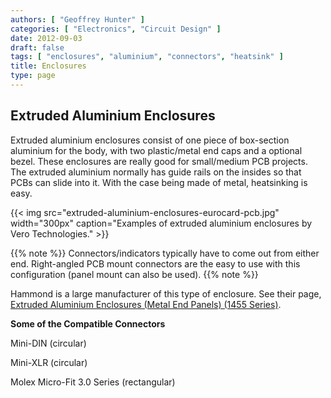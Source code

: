 ```yaml
---
authors: [ "Geoffrey Hunter" ]
categories: [ "Electronics", "Circuit Design" ]
date: 2012-09-03
draft: false
tags: [ "enclosures", "aluminium", "connectors", "heatsink" ]
title: Enclosures
type: page
---
```


## Extruded Aluminium Enclosures

Extruded aluminium enclosures consist of one piece of box-section aluminium for the body, with two plastic/metal end caps and a optional bezel. These enclosures are really good for small/medium PCB projects. The extruded aluminium normally has guide rails on the insides so that PCBs can slide into it. With the case being made of metal, heatsinking is easy.

{{< img src="extruded-aluminium-enclosures-eurocard-pcb.jpg" width="300px" caption="Examples of extruded aluminium enclosures by Vero Technologies."  >}}

{{% note %}}
Connectors/indicators typically have to come out from either end. Right-angled PCB mount connectors are the easy to use with this configuration (panel mount can also be used).
{{% note %}}

Hammond is a large manufacturer of this type of enclosure. See their page, [Extruded Aluminium Enclosures (Metal End Panels) (1455 Series)](http://www.hammondmfg.com/1455.htm).

**Some of the Compatible Connectors**

Mini-DIN (circular)

Mini-XLR (circular)

Molex Micro-Fit 3.0 Series (rectangular)